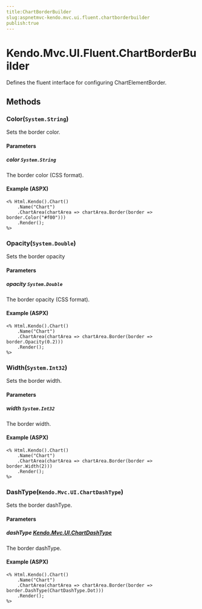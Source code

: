 ```yaml
---
title:ChartBorderBuilder
slug:aspnetmvc-kendo.mvc.ui.fluent.chartborderbuilder
publish:true
---
```


# Kendo.Mvc.UI.Fluent.ChartBorderBuilder
Defines the fluent interface for configuring ChartElementBorder.



## Methods

### Color(`System.String`)
Sets the border color.


#### Parameters

##### color `System.String`
The border color (CSS format).




#### Example (ASPX)
    <% Html.Kendo().Chart()
        .Name("Chart")
        .ChartArea(chartArea => chartArea.Border(border => border.Color("#f00")))
        .Render();
    %>


### Opacity(`System.Double`)
Sets the border opacity


#### Parameters

##### opacity `System.Double`
The border opacity (CSS format).




#### Example (ASPX)
    <% Html.Kendo().Chart()
        .Name("Chart")
        .ChartArea(chartArea => chartArea.Border(border => border.Opacity(0.2)))
        .Render();
    %>


### Width(`System.Int32`)
Sets the border width.


#### Parameters

##### width `System.Int32`
The border width.




#### Example (ASPX)
    <% Html.Kendo().Chart()
        .Name("Chart")
        .ChartArea(chartArea => chartArea.Border(border => border.Width(2)))
        .Render();
    %>


### DashType(`Kendo.Mvc.UI.ChartDashType`)
Sets the border dashType.


#### Parameters

##### dashType [Kendo.Mvc.UI.ChartDashType](/kendo-ui/api/wrappers/aspnet-mvc/Kendo.Mvc.UI/ChartDashType)
The border dashType.




#### Example (ASPX)
    <% Html.Kendo().Chart()
        .Name("Chart")
        .ChartArea(chartArea => chartArea.Border(border => border.DashType(ChartDashType.Dot)))
        .Render();
    %>



